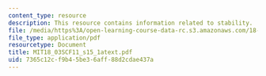 ```yaml
---
content_type: resource
description: This resource contains information related to stability.
file: /media/https%3A/open-learning-course-data-rc.s3.amazonaws.com/18-03sc-differential-equations-fall-2011/7365c12cf9b45be36aff88d2cdae437a_MIT18_03SCF11_s15_1atext.pdf
file_type: application/pdf
resourcetype: Document
title: MIT18_03SCF11_s15_1atext.pdf
uid: 7365c12c-f9b4-5be3-6aff-88d2cdae437a
---
```

